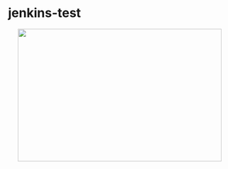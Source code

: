 # jenkins-test

<p align="center">
  <img width="460" height="300" src="http://www.fillmurray.com/460/300">
</p>
